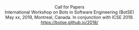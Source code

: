
<p align="center">
Call for Papers <br>
International Workshop on Bots in Software Engineering (BotSE) <br>
May xx, 2019, Montreal, Canada. In conjunction with ICSE 2019. <br>
<a href="https://botse.github.io/2018">https://botse.github.io/2018/</a> <br>
</p>
